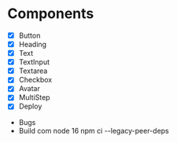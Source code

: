 # Components

- [x] Button
- [x] Heading
- [x] Text
- [x] TextInput
- [x] Textarea
- [x] Checkbox
- [x] Avatar
- [x] MultiStep
- [x] Deploy

- Bugs
 - Build com node 16 npm ci --legacy-peer-deps